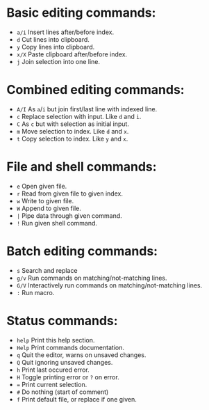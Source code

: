 # Basic editing commands:
- `a/i` Insert lines after/before index.
- `d` Cut lines into clipboard.
- `y` Copy lines into clipboard.
- `x/X` Paste clipboard after/before index.
- `j` Join selection into one line.

# Combined editing commands:
- `A/I` As `a`/`i` but join first/last line with indexed line.
- `c` Replace selection with input. Like `d` and `i`.
- `C` As `c` but with selection as initial input.
- `m` Move selection to index. Like `d` and `x`.
- `t` Copy selection to index. Like `y` and `x`.

# File and shell commands:
- `e` Open given file.
- `r` Read from given file to given index.
- `w` Write to given file.
- `W` Append to given file.
- `|` Pipe data through given command.
- `!` Run given shell command.

# Batch editing commands:
- `s` Search and replace
- `g/v` Run commands on matching/not-matching lines.
- `G/V` Interactively run commands on matching/not-matching lines.
- `:` Run macro.

# Status commands:
- `help` Print this help section.
- `Help` Print commands documentation.
- `q` Quit the editor, warns on unsaved changes.
- `Q` Quit ignoring unsaved changes.
- `h` Print last occured error.
- `H` Toggle printing error or `?` on error.
- `=` Print current selection.
- `#` Do nothing (start of comment)
- `f` Print default file, or replace if one given.
